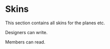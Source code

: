 # Skins
This section contains all skins for the planes etc.

Designers can write.

Members can read.
